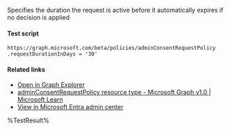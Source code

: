 Specifies the duration the request is active before it automatically expires if no decision is applied



#### Test script
```
https://graph.microsoft.com/beta/policies/adminConsentRequestPolicy
.requestDurationInDays = '30'
```

#### Related links

- [Open in Graph Explorer](https://developer.microsoft.com/en-us/graph/graph-explorer?request=policies/adminConsentRequestPolicy&method=GET&version=beta&GraphUrl=https://graph.microsoft.com)
- [adminConsentRequestPolicy resource type - Microsoft Graph v1.0 | Microsoft Learn](https://learn.microsoft.com/en-us/graph/api/resources/adminconsentrequestpolicy)
- [View in Microsoft Entra admin center](https://portal.azure.com/#view/Microsoft_AAD_IAM/ConsentPoliciesMenuBlade/~/AdminConsentSettings)

<!--- Results --->
%TestResult%
